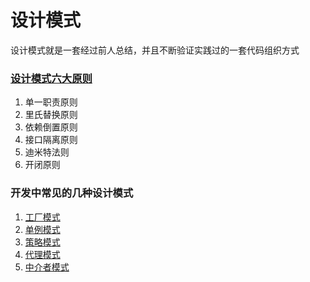 # 设计模式

设计模式就是一套经过前人总结，并且不断验证实践过的一套代码组织方式

### [设计模式六大原则](http://www.uml.org.cn/sjms/201211023.asp)

1. 单一职责原则
2. 里氏替换原则
3. 依赖倒置原则
4. 接口隔离原则
5. 迪米特法则
6. 开闭原则

### 开发中常见的几种设计模式

1. [工厂模式](./工厂模式)
2. [单例模式](./单例模式)
3. [策略模式](./策略模式)
4. [代理模式](./代理模式)
4. [中介者模式](./中介者模式)
